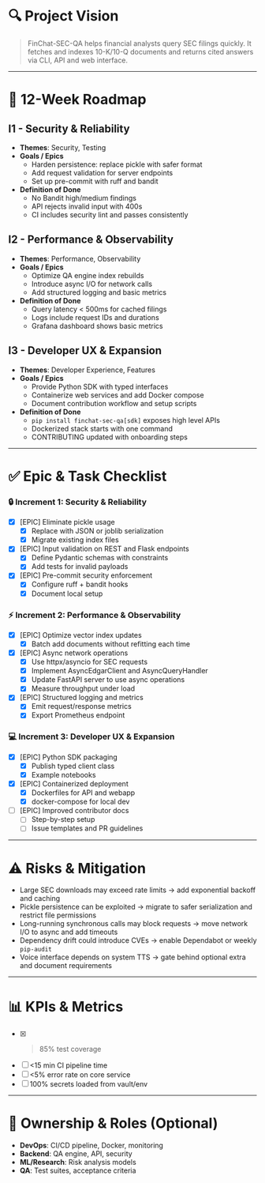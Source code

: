 # 🔍 Project Vision

> FinChat-SEC-QA helps financial analysts query SEC filings quickly. It fetches and indexes 10-K/10-Q documents and returns cited answers via CLI, API and web interface.

---

# 📅 12-Week Roadmap

## I1 - Security & Reliability
- **Themes**: Security, Testing
- **Goals / Epics**
  - Harden persistence: replace pickle with safer format
  - Add request validation for server endpoints
  - Set up pre-commit with ruff and bandit
- **Definition of Done**
  - No Bandit high/medium findings
  - API rejects invalid input with 400s
  - CI includes security lint and passes consistently

## I2 - Performance & Observability
- **Themes**: Performance, Observability
- **Goals / Epics**
  - Optimize QA engine index rebuilds
  - Introduce async I/O for network calls
  - Add structured logging and basic metrics
- **Definition of Done**
  - Query latency < 500ms for cached filings
  - Logs include request IDs and durations
  - Grafana dashboard shows basic metrics

## I3 - Developer UX & Expansion
- **Themes**: Developer Experience, Features
- **Goals / Epics**
  - Provide Python SDK with typed interfaces
  - Containerize web services and add Docker compose
  - Document contribution workflow and setup scripts
- **Definition of Done**
  - `pip install finchat-sec-qa[sdk]` exposes high level APIs
  - Dockerized stack starts with one command
  - CONTRIBUTING updated with onboarding steps

---

# ✅ Epic & Task Checklist

### 🔒 Increment 1: Security & Reliability
- [x] [EPIC] Eliminate pickle usage
  - [x] Replace with JSON or joblib serialization
  - [x] Migrate existing index files
- [x] [EPIC] Input validation on REST and Flask endpoints
  - [x] Define Pydantic schemas with constraints
  - [x] Add tests for invalid payloads
- [x] [EPIC] Pre-commit security enforcement
  - [x] Configure ruff + bandit hooks
  - [x] Document local setup

### ⚡️ Increment 2: Performance & Observability
- [x] [EPIC] Optimize vector index updates
  - [x] Batch add documents without refitting each time
- [x] [EPIC] Async network operations
  - [x] Use httpx/asyncio for SEC requests
  - [x] Implement AsyncEdgarClient and AsyncQueryHandler
  - [x] Update FastAPI server to use async operations
  - [x] Measure throughput under load
- [x] [EPIC] Structured logging and metrics
  - [x] Emit request/response metrics
  - [x] Export Prometheus endpoint

### 💻 Increment 3: Developer UX & Expansion
- [x] [EPIC] Python SDK packaging
  - [x] Publish typed client class
  - [x] Example notebooks
- [x] [EPIC] Containerized deployment
  - [x] Dockerfiles for API and webapp
  - [x] docker-compose for local dev
- [ ] [EPIC] Improved contributor docs
  - [ ] Step-by-step setup
  - [ ] Issue templates and PR guidelines

---

# ⚠️ Risks & Mitigation
- Large SEC downloads may exceed rate limits → add exponential backoff and caching
- Pickle persistence can be exploited → migrate to safer serialization and restrict file permissions
- Long-running synchronous calls may block requests → move network I/O to async and add timeouts
- Dependency drift could introduce CVEs → enable Dependabot or weekly `pip-audit`
- Voice interface depends on system TTS → gate behind optional extra and document requirements

---

# 📊 KPIs & Metrics
- [x] >85% test coverage
- [ ] <15 min CI pipeline time
- [ ] <5% error rate on core service
- [ ] 100% secrets loaded from vault/env

---

# 👥 Ownership & Roles (Optional)
- **DevOps**: CI/CD pipeline, Docker, monitoring
- **Backend**: QA engine, API, security
- **ML/Research**: Risk analysis models
- **QA**: Test suites, acceptance criteria

